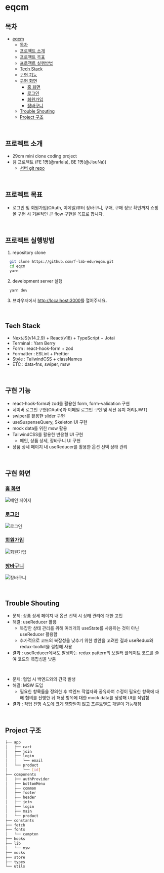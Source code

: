 # eqcm

## 목차
- [eqcm](#eqcm)
  - [목차](#목차)
  - [프로젝트 소개](#프로젝트-소개)
  - [프로젝트 목표](#프로젝트-목표)
  - [프로젝트 실행방법](#프로젝트-실행방법)
  - [Tech Stack](#tech-stack)
  - [구현 기능](#구현-기능)
  - [구현 화면](#구현-화면)
    - [홈 화면](#홈-화면)
    - [로그인](#로그인)
    - [회원가입](#회원가입)
    - [장바구니](#장바구니)
  - [Trouble Shouting](#trouble-shouting)
  - [Project 구조](#project-구조)

<br />

## 프로젝트 소개
- 29cm mini clone coding project
- 팀 프로젝트 (FE 1명(@rarlala), BE 1명(@JisuNa))
  - [서버 git repo](https://github.com/JisuNa/eqcm)

<br />

## 프로젝트 목표
- 로그인 및 회원가입(OAuth, 이메일)부터 장바구니, 구매, 구매 정보 확인까지 쇼핑몰 구현 시 기본적인 큰 flow 구현을 목표로 합니다.

<br />

## 프로젝트 실행방법
1. repository clone
``` bash
  git clone https://github.com/f-lab-edu/eqcm.git
  cd eqcm
  yarn
```

2. development server 실행
```bash
  yarn dev
```

3. 브라우저에서 [http://localhost:3000](http://localhost:3000)를 열어주세요.

<br />

## Tech Stack

- NextJS(v14.2.9) + React(v18) + TypeScript + Jotai
- Terminal : Yarn Berry
- Form : react-hook-form + zod
- Formatter : ESLint + Prettier
- Style : TailwindCSS + classNames
- ETC : data-fns, swiper, msw

<br />

## 구현 기능
- react-hook-form과 zod를 활용한 form, form-validation 구현
- 네이버 로그인 구현(OAuth)과 이메일 로그인 구현 및 세션 유지 처리(JWT)
- swiper를 활용한 slider 구현
- useSuspenseQuery, Skeleton UI 구현
- mock data를 위한 msw 활용
- TailwindCSS를 활용한 반응형 UI 구현
  - 메인, 상품 상세, 장바구니 UI 구현
- 상품 상세 페이지 내 useReducer를 활용한 옵션 선택 상태 관리

<br />

## 구현 화면


### [홈 화면](https://github.com/f-lab-edu/eqcm/pull/21)
![메인 페이지](https://i.ibb.co/PFsfhDM/home.png)

### [로그인](https://github.com/f-lab-edu/eqcm/pull/22)
![로그인](https://i.ibb.co/BrP2VgP/2025-01-07-1-35-24.png)

### [회원가입](https://github.com/f-lab-edu/eqcm/pull/14)
![회원가입](https://i.ibb.co/jrNTVJj/2025-01-07-1-36-59.png)

### [장바구니](https://github.com/f-lab-edu/eqcm/pull/26)
![장바구니](https://i.ibb.co/JtKxHtV/cart.png)

<br />


## Trouble Shouting

- 문제: 상품 상세 페이지 내 옵션 선택 시 상태 관리에 대한 고민
- 해결: useReducer 활용
  - 복잡한 상태 관리를 위해 여러개의 useState를 사용하는 것이 아닌 useReducer 활용함
  - 추가적으로 코드의 복잡성을 낮추기 위한 방안을 고려한 결과 useRedux와 redux-toolkit을 결합해 사용
- 결과 : useReducer에서도 발생하는 redux pattern의 보일러 플레이트 코드를 줄여 코드의 복잡성을 낮춤

<br />

- 문제: 협업 시 백엔드와의 간극 발생
- 해결: MSW 도입
  - 필요한 항목들을 정의한 후 백엔드 작업자와 공유하여 수정이 필요한 항목에 대해 협의를 진행한 뒤 해당 항목에 대한 mock data를 생성해 UI를 작업함
- 결과 : 작업 진행 속도에 크게 영향받지 않고 프론트엔드 개발이 가능해짐



<br />

## Project 구조

```bash
├── app
│   ├── cart
│   ├── join
│   ├── login
│   │   └── email
│   └── product
│       └── [id]
├── components
│   ├── authProvider
│   ├── bottomMenu
│   ├── common
│   ├── footer
│   ├── header
│   ├── join
│   ├── login
│   ├── main
│   └── product
├── constants
├── fetch
├── fonts
│   └── campton
├── hooks
├── lib
│   └── msw
├── mocks
├── store
├── types
└── utils
```
